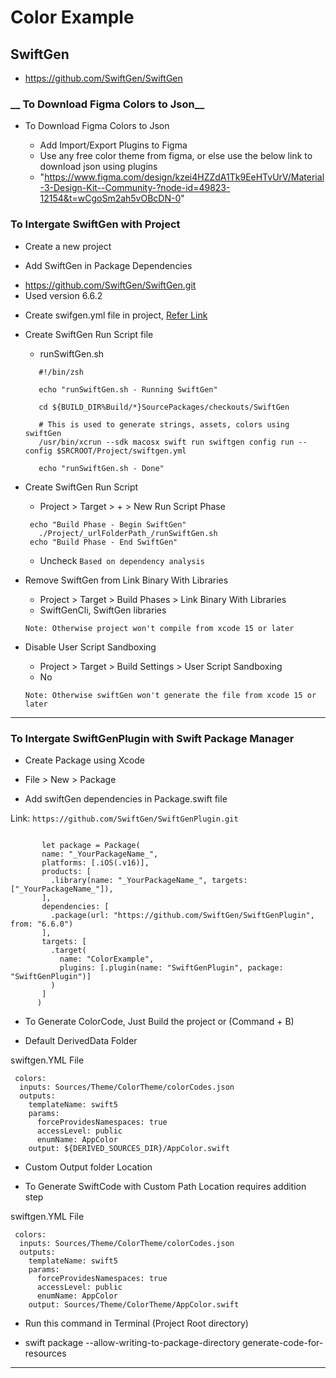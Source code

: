 # Color Example

## SwiftGen

 - https://github.com/SwiftGen/SwiftGen
 
### __ To Download Figma Colors to Json__

* To Download Figma Colors to Json

  - Add Import/Export Plugins to Figma
  - Use any free color theme from figma, or else use the below link to download json using plugins
  - "https://www.figma.com/design/kzei4HZZdA1Tk9EeHTvUrV/Material-3-Design-Kit--Community-?node-id=49823-12154&t=wCgoSm2ah5vOBcDN-0"


### __To Intergate SwiftGen with Project__

* Create a new project


* Add SwiftGen in Package Dependencies
 - https://github.com/SwiftGen/SwiftGen.git
 - Used version 6.6.2


* Create swifgen.yml file in project, [Refer Link](https://github.com/SwiftGen/SwiftGen)


* Create SwiftGen Run Script file
   
   - runSwiftGen.sh
   ```
      #!/bin/zsh

      echo "runSwiftGen.sh - Running SwiftGen"

      cd ${BUILD_DIR%Build/*}SourcePackages/checkouts/SwiftGen

      # This is used to generate strings, assets, colors using swiftGen
      /usr/bin/xcrun --sdk macosx swift run swiftgen config run --config $SRCROOT/Project/swiftgen.yml

      echo "runSwiftGen.sh - Done"
   ```
   
* Create SwiftGen Run Script

   - Project > Target > + > New Run Script Phase
   
   ```
    echo "Build Phase - Begin SwiftGen"
      ./Project/_urlFolderPath_/runSwiftGen.sh
    echo "Build Phase - End SwiftGen"
   ```
   - Uncheck `Based on dependency analysis`
   
* Remove SwiftGen from Link Binary With Libraries
 
     - Project > Target > Build Phases > Link Binary With Libraries
     - SwiftGenCli, SwiftGen libraries
     
  `Note: Otherwise project won't compile from xcode 15 or later`
  
* Disable User Script Sandboxing
 
     - Project > Target > Build Settings > User Script Sandboxing
     - No
     
  `Note: Otherwise swiftGen won't generate the file from xcode 15 or later`
     
     
     
----------------------------------------------------------------------------------------------------------------



### __To Intergate SwiftGenPlugin with Swift Package Manager__


* Create Package using Xcode

 - File > New > Package

* Add swiftGen dependencies in Package.swift file
 
 Link: `https://github.com/SwiftGen/SwiftGenPlugin.git`
 
 ``` @swift
 
        let package = Package(
        name: "_YourPackageName_",
        platforms: [.iOS(.v16)],
        products: [
          .library(name: "_YourPackageName_", targets: ["_YourPackageName_"]),
        ],
        dependencies: [
          .package(url: "https://github.com/SwiftGen/SwiftGenPlugin", from: "6.6.0")
        ],
        targets: [
          .target(
            name: "ColorExample",
            plugins: [.plugin(name: "SwiftGenPlugin", package: "SwiftGenPlugin")]
          )
        ]
       )

 ```

* To Generate ColorCode, Just Build the project or (Command + B)

* Default DerivedData Folder

swiftgen.YML File

``` 
 colors:
  inputs: Sources/Theme/ColorTheme/colorCodes.json
  outputs:
    templateName: swift5
    params:
      forceProvidesNamespaces: true
      accessLevel: public
      enumName: AppColor
    output: ${DERIVED_SOURCES_DIR}/AppColor.swift

```


* Custom Output folder Location

- To Generate SwiftCode with Custom Path Location requires addition step

swiftgen.YML File

``` 
 colors:
  inputs: Sources/Theme/ColorTheme/colorCodes.json
  outputs:
    templateName: swift5
    params:
      forceProvidesNamespaces: true
      accessLevel: public
      enumName: AppColor
    output: Sources/Theme/ColorTheme/AppColor.swift

```
* Run this command in Terminal (Project Root directory)

 - swift package --allow-writing-to-package-directory generate-code-for-resources

------------------------------------------------------------------------------------------------------------
